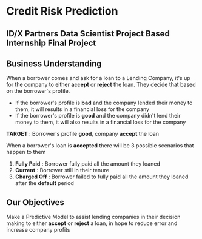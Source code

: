 # Credit Risk Prediction
## ID/X Partners Data Scientist Project Based Internship Final Project

## **Business Understanding**

When a borrower comes and ask for a loan to a Lending Company, it's up for the company to either **accept** or **reject** the loan. They decide that based on the borrower's profile. 
- If the borrower's profile is **bad** and the company lended their money to them, it will results in a financial loss for the company
- If the borrower's profile is **good** and the company didn't lend their money to them, it will also results in a financial loss for the company

**TARGET** : Borrower's profile **good**, company **accept** the loan

When a borrower's loan is **accepted** there will be 3 possible scenarios that happen to them
1. **Fully Paid** : Borrower fully paid all the amount they loaned
2. **Current** : Borrower still in their tenure
3. **Charged Off** : Borrower failed to fully paid all the amount they loaned after the **default** period

## **Our Objectives**

Make a Predictive Model to assist lending companies in their decision making to either **accept** or **reject** a loan, in hope to reduce error and increase company profits
